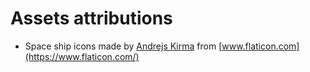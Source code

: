 # Assets attributions

* Space ship icons made by [Andrejs Kirma](https://www.flaticon.com/authors/andrejs-kirma) from [www.flaticon.com](https://www.flaticon.com/)
